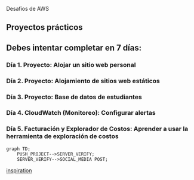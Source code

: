 Desafíos de AWS

## Proyectos prácticos
## Debes intentar completar en 7 días:

### Día 1. **Proyecto**: Alojar un sitio web personal
### Día 2. **Proyecto**: Alojamiento de sitios web estáticos
### Día 3. **Proyecto**: Base de datos de estudiantes
### Día 4. **CloudWatch (Monitoreo)**: Configurar alertas
### Día 5. **Facturación y Explorador de Costos**: Aprender a usar la herramienta de exploración de costos

```mermaid
graph TD;
    PUSH_PROJECT-->SERVER_VERIFY;
    SERVER_VERIFY-->SOCIAL_MEDIA POST;
```

[inspiration](https://www.freecodecamp.org/news/join-the-100daysofcode-556ddb4579e4/)

